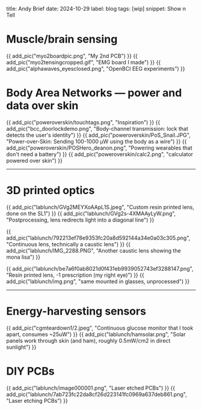 title: Andy Brief 
date: 2024-10-29
label: blog
tags: [wip]
snippet: Show n Tell

# Muscle/brain sensing
{{ add_pic("myo2boardpic.png", "My 2nd PCB") }} 
{{ add_pic("myo2tensingcropped.gif", "EMG board I made") }} 
{{ add_pic("alphawaves_eyesclosed.png", "OpenBCI EEG experiments") }} 


# Body Area Networks — power and data over skin
{{ add_pic("poweroverskin/touchtags.png", "Inspiration") }}
{{ add_pic("bcc_doorlockdemo.png", "Body-channel transmission: lock that detects the user's identity") }}
{{ add_pic("poweroverskin/PoS_Snail.JPG", "Power-over-Skin: Sending 100-1000 µW using the body as a wire") }}
{{ add_pic("poweroverskin/POSHero_deanon.png", "Powering wearables that don't need a battery") }}
{{ add_pic("poweroverskin/calc2.png", "calculator powered over skin") }}

<hr>

# 3D printed optics
{{ add_pic("lablunch/GVg2MEYXoAApL1S.jpeg", "Custom resin printed lens, done on the SL1") }}
{{ add_pic("lablunch/GVg2s-4XMAAyLyW.png", "Postprocessing, lens redirects light into a diagonal line") }}

{{ add_pic("lablunch/792213ef78e9353fc20a8d592144a34e0a03c305.png", "Continuous lens, technically a caustic lens") }}
{{ add_pic("lablunch/IMG_2288.PNG", "Another caustic lens showing the mona lisa") }}

{{ add_pic("lablunch/be7a6f0ab8021d0f431eb9939052743ef3288147.png", "Resin printed lens, -1 prescription (my right eye)") }}
{{ add_pic("lablunch/img.png", "same mounted in glasses, unprocessed") }}

<hr>

# Energy-harvesting sensors
{{ add_pic("cgmteardown1/2.jpeg", "Continuous glucose monitor that I took apart, consumes ~25uW") }}
{{ add_pic("lablunch/hamsolar.png", "Solar panels work through skin (and ham), roughly 0.5mW/cm2 in direct sunlight") }}

# DIY PCBs
{{ add_pic("lablunch/image000001.png", "Laser etched PCBs") }} 
{{ add_pic("lablunch/7ab723fc22da8cf26d223141fc0969a637deb861.png", "Laser etching PCBs") }} 

